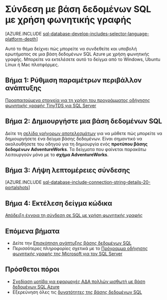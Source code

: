 <properties
    pageTitle="Σύνδεση με βάση δεδομένων SQL με χρήση φωνητικής γραφής | Microsoft Azure"
    description="Δώστε ένα δείγμα φωνητικής γραφής κώδικα που μπορείτε να εκτελέσετε για να συνδεθείτε με βάση δεδομένων SQL Azure."
    services="sql-database"
    documentationCenter=""
    authors="ajlam"
    manager="jhubbard"
    editor=""/>


<tags
    ms.service="sql-database"
    ms.workload="drivers"
    ms.tgt_pltfrm="na"
    ms.devlang="ruby"
    ms.topic="article"
    ms.date="10/03/2016"
    ms.author="andrela"/>


# <a name="connect-to-sql-database-by-using-ruby"></a>Σύνδεση με βάση δεδομένων SQL με χρήση φωνητικής γραφής 

[AZURE.INCLUDE [sql-database-develop-includes-selector-language-platform-depth](../../includes/sql-database-develop-includes-selector-language-platform-depth.md)] 

Αυτό το θέμα δείχνει πώς μπορείτε να συνδεθείτε και υποβολή ερωτήματος σε μια βάση δεδομένων SQL Azure με χρήση φωνητικής γραφής. Μπορείτε να εκτελέσετε αυτό το δείγμα από το Windows, Ubuntu Linux ή Mac πλατφόρμες.

## <a name="step-1-configure-development-environment"></a>Βήμα 1: Ρύθμιση παραμέτρων περιβάλλον ανάπτυξης

[Προαπαιτούμενα στοιχεία για τη χρήση του προγράμματος οδήγησης φωνητικής γραφής TinyTDS για SQL Server](https://msdn.microsoft.com/library/mt711041.aspx)

## <a name="step-2-create-a-sql-database"></a>Βήμα 2: Δημιουργήστε μια βάση δεδομένων SQL

Δείτε τη [σελίδα γρήγορων αποτελεσμάτων](sql-database-get-started.md) για να μάθετε πώς μπορείτε να δημιουργήσετε ένα δείγμα βάσης δεδομένων.  Είναι σημαντικό να ακολουθήσετε του οδηγού για τη δημιουργία ενός **προτύπου βάσης δεδομένων AdventureWorks**. Τα δείγματα που φαίνεται παρακάτω λειτουργούν μόνο με το **σχήμα AdventureWorks**.

## <a name="step-3-get-connection-details"></a>Βήμα 3: Λήψη λεπτομέρειες σύνδεσης

[AZURE.INCLUDE [sql-database-include-connection-string-details-20-portalshots](../../includes/sql-database-include-connection-string-details-20-portalshots.md)]

## <a name="step-4-run-sample-code"></a>Βήμα 4: Εκτέλεση δείγμα κώδικα

[Απόδειξη έννοια τη σύνδεση σε SQL με χρήση φωνητικής γραφής](http://msdn.microsoft.com/library/mt715797.aspx)

## <a name="next-steps"></a>Επόμενα βήματα

* Δείτε την [Επισκόπηση ανάπτυξης βάσης δεδομένων SQL](sql-database-develop-overview.md)
* Περισσότερες πληροφορίες σχετικά με το [Πρόγραμμα οδήγησης φωνητικής γραφής της Microsoft για τον SQL Server](https://msdn.microsoft.com/library/mt691981.aspx)

## <a name="additional-resources"></a>Πρόσθετοι πόροι 

* [Σχεδίαση μοτίβα για εφαρμογές ΑΔΑ πολλών μισθωτή με βάση δεδομένων SQL Azure](sql-database-design-patterns-multi-tenancy-saas-applications.md)
* Εξερεύνηση όλες τις [δυνατότητες της βάσης δεδομένων SQL](https://azure.microsoft.com/services/sql-database/)
